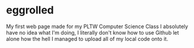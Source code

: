 # eggrolled
My first web page made for my PLTW Computer Science Class
I absolutely have no idea what I'm doing, I literally don't know how to use Github let alone how the hell I managed to upload all of my local code onto it.
